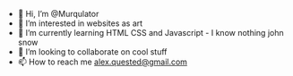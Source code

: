 - 👋 Hi, I’m @Murqulator
- 👀 I’m interested in websites as art
- 🌱 I’m currently learning HTML CSS and Javascript - I know nothing john snow
- 💞️ I’m looking to collaborate on cool stuff
- 📫 How to reach me alex.quested@gmail.com

<!---
Murqulator/Murqulator is a ✨ special ✨ repository because its `README.md` (this file) appears on your GitHub profile.
You can click the Preview link to take a look at your changes.
--->

